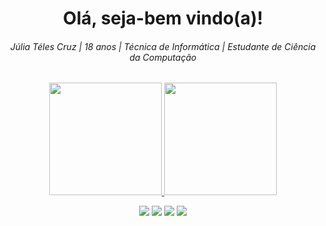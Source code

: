 <div align="center">

  <!--Informações pessoais-->
  <h1>Olá, seja-bem vindo(a)!</h1>
  <h6>Júlia Téles Cruz | 18 anos | Técnica de Informática | Estudante de Ciência da Computação</h6>

  <!--Informações sobre os códigos no github-->
  <a href="https://github.com/JuliaTeles">
  <img height="180em" src="https://github-readme-stats.vercel.app/api?username=JuliaTeles&show_icons=true&theme=dracula&include_all_commits=true&count_private=true"/>
  <img height="180em" src="https://github-readme-stats.vercel.app/api/top-langs/?username=JuliaTeles&layout=compact&langs_count=7&theme=dracula&include_all_commits=true&count_private=true""/>

  <!--Informações para contato-->
  <a href="https://www.instagram.com/july.css/" target="_blank"><img src="https://img.shields.io/badge/-Instagram-%23E4405F?style=for-the-badge&logo=instagram&logoColor=white" target="_blank"></a>
  <a href = "mailto:juliatelescruz@protonmail.com"><img src="https://img.shields.io/badge/ProtonMail-8B89CC?style=for-the-badge&logo=protonmail&logoColor=white" target="_blank"></a>
  <a href="https://www.linkedin.com/in/j%C3%BAlia-teles-cruz-62941918a/" target="_blank"><img src="https://img.shields.io/badge/-LinkedIn-%230077B5?style=for-the-badge&logo=linkedin&logoColor=white" target="_blank"></a> 
  <a href="https://www.tinkercad.com/users/gsi2KWmekBK?category=circuits" target="_blank"><img src="https://img.shields.io/badge/-Tinkercad-00979D?style=for-the-badge&logo=Arduino&logoColor=white" target="_blank"></a> 
  
 
</div>
